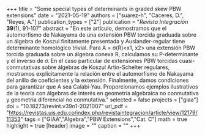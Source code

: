 +++
title = "Some special types of determinants in graded skew PBW extensions"
date = "2021-05-19"
authors = ["suarez-h", "Cáceres, D.", "Reyes, A."]
publication_types = ["2"]
publication = "*Revista Integración* **39**(1), 91-107"
abstract = "En este artículo, demostramos que el automorfismo de Nakayama de una extensión PBW torcida graduada sobre un álgebra de Koszul finitamente presentada y Auslander-regular tiene determinante homológico trivial. Para A = σ(R)<x1, x2> una extensión PBW torcida graduada sobre un álgebra conexa R, calculamos su P-determinante y el inverso de σ. En el caso particular de extensiones PBW torcidas cuasi-conmutativas sobre álgebras de Koszul Artin-Schelter regulares, mostramos explícitamente la relación entre el automorfismo de Nakayama del anillo de coeficientes y la extensión. Finalmente, damos condiciones para garantizar que A sea Calabi-Yau. Proporcionamos ejemplos ilustrativos de la teoría con álgebras de interés en geometría algebraica no conmutativa y geometría diferencial no conmutativa."
selected = false
projects = ["giaa"]
doi = "10.18273/revint.v39n1-2021007"
url_pdf = "https://revistas.uis.edu.co/index.php/revistaintegracion/article/view/12179/11353"
tags = ["GIAA","Algebra","PBW Extensions","Cat. C"]
math = true
highlight = true
[header]
image = ""
caption = ""
+++
